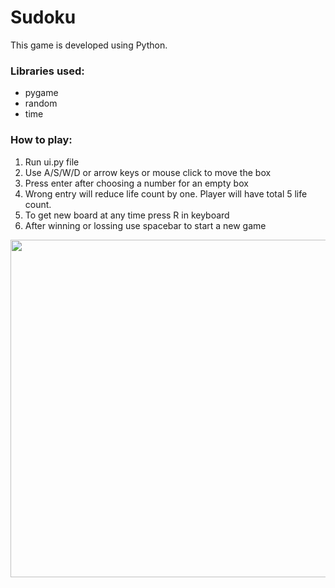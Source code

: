 # Sudoku

This game is developed using Python.

### Libraries used:
* pygame
* random
* time

### How to play:
1. Run ui.py file
2. Use A/S/W/D or arrow keys or mouse click to move the box
3. Press enter after choosing a number for an empty box
4. Wrong entry will reduce life count by one. Player will have total 5 life count.
5. To get new board at any time press R in keyboard
6. After winning or lossing use spacebar to start a new game

<img src="https://user-images.githubusercontent.com/30416024/106380918-6ba69900-63db-11eb-9268-78c3f9e58adc.png" width="540" height="540"/>
